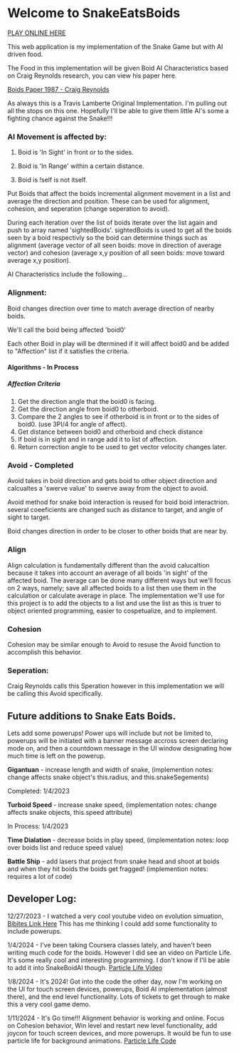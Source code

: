 # Welcome to SnakeEatsBoids

[PLAY ONLINE HERE](https://seattletravis.com)

This web application is my implementation of the Snake Game but with AI driven food.

The Food in this implementation will be given Boid AI Characteristics based on Craig Reynolds research, you can view his paper here.

[Boids Paper 1987 - Craig Reynolds](https://team.inria.fr/imagine/files/2014/10/flocks-hers-and-schools.pdf)

As always this is a Travis Lamberte Original Implementation. I'm pulling out all the stops on this one. Hopefully I'll be able to give them little AI's some a fighting chance against the Snake!!!

### AI Movement is affected by:

1. Boid is 'In Sight' in front or to the sides.

2. Boid is 'In Range' within a certain distance.

3. Boid is !self is not itself. 

Put Boids that affect the boids incremental alignment movement in a list and average the direction and position. These can be used for alignment, cohesion, and seperation (change seperation to avoid). 

During each iteration over the list of boids iterate over the list again and push to array named 'sightedBoids'. sightedBoids is used to get all the boids seen by a boid respectivly so the boid can determine things such as alignment (average vector of all seen boids: move in direction of average vector) and cohesion (average x,y position of all seen boids: move toward average x,y position).

AI Characteristics include the following...


### Alignment:

Boid changes direction over time to match average direction of nearby boids.

We'll call the boid being affected 'boid0'

Each other Boid in play will be dtermined if it will affect boid0 and be added to "Affection" list if it satisfies the criteria.

#### Algorithms - In Process

##### Affection Criteria

1. Get the direction angle that the boid0 is facing.
2. Get the direction angle from boid0 to otherboid.
3. Compare the 2 angles to see if otherboid is in front or to the sides of boid0. (use 3PI/4 for angle of affect).
4. Get distance between boid0 and otherboid and check distance
5. If boid is in sight and in range add it to list of affection.
6. Return correction angle to be used to get vector velocity changes later. 

### Avoid - Completed

Avoid takes in boid direction and gets boid to other object direction and calcualtes a 'swerve value' to swerve away from the object to avoid.

Avoid method for snake boid interaction is reused for boid boid interactrion. several coeeficients are changed such as distance to target, and angle of sight to target.

Boid changes direction in order to be closer to other boids that are near by.

### Align

Align calculation is fundamentally different than the avoid calucaltion because it takes into account an average of all boids 'in sight' of the affected boid. The average can be done many different ways but we'll 
focus on 2 ways, namely; save all affected boids to a list then use them in the calculation or calculate average in place. The implementation we'll use for this project is to add the objects to a list and use the list as this is truer to object oriented programming, easier to cospetualize, and to implement. 

### Cohesion

Cohesion may be similar enough to Avoid to resuse the Avoid function to accomplish this behavior.

### Seperation:

Craig Reynolds calls this Speration however in this implementation we will be calling this Avoid specifically.


## Future additions to Snake Eats Boids.

Lets add some powerups! Power ups will include but not be limited to, powerups will be initiated with a banner message accross screen declaring mode on, and then a countdown message in the UI window designating how much time is left on the powerup. 

**Gigantuan** - increase length and width of snake, (implemention notes: change affects snake object's this.radius, and this.snakeSegements)

Completed: 1/4/2023

**Turboid Speed** - increase snake speed, (implementation notes: change affects snake objects, this.speed attribute)

In Process: 1/4/2023

**Time Dialation** - decrease boids in play speed, (implementation notes: loop over boids list and reduce speed value)

**Battle Ship** - add lasers that project from snake head and shoot at boids and when they hit boids the boids get fragged! (implemention notes: requires a lot of code)




## Developer Log:

12/27/2023 - I watched a very cool youtube video on evolution simuation, [Bibites Link Here](https://www.youtube.com/watch?v=xBQ3knSi0Uo&t=1331s)
This has me thinking I could add some functionality to include powerups. 

1/4/2024 - I've been taking Coursera classes lately, and haven't been writing much code for the boids. However I did see an video on Particle Life. It's some really cool and interesting programming. I don't know if I'll be able to add it into SnakeBoidAI though. [Particle Life Video](https://www.youtube.com/watch?v=p4YirERTVF0)

1/8/2024 - It's 2024! Got into the code the other day, now I'm working on the UI for touch screen devices, powerups, Boid AI implementation (almost there), and the end level functionality. Lots of tickets to get through to make this a very cool game demo.

1/11/2024 - It's Go time!!! Alignment behavior is working and online. Focus on Cohesion behavior, Win level and restart new level functionality, add joycon for touch screen devices, and more powerups. It would be fun to use particle life for background animations. [Particle Life Code](https://github.com/hunar4321/particle-life)


